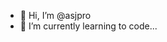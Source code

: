 - 👋 Hi, I’m @asjpro
- 🌱 I’m currently learning to code...
 <!---
asjpro/asjpro is a ✨ special ✨ repository because its `README.md` (this file) appears on your GitHub profile.
You can click the Preview link to take a look at your changes.
--->

